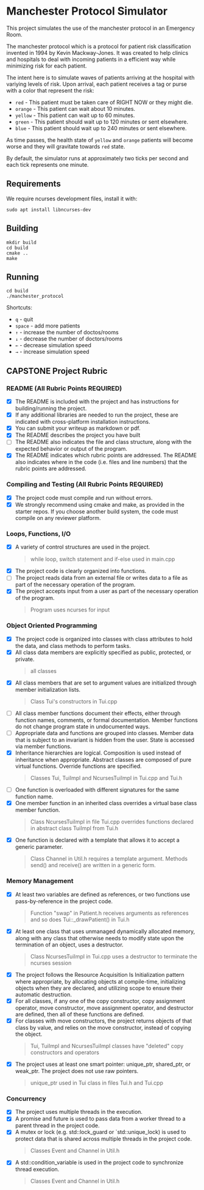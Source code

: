 # Manchester Protocol Simulator

This project simulates the use of the manchester protocol in an Emergency Room.

The manchester protocol which is a protocol for patient risk classification
invented in 1994 by Kevin Mackway-Jones. It was created to help clinics and
hospitals to deal with incoming patients in a efficient way while minimizing
risk for each patient.

The intent here is to simulate waves of patients arriving at the hospital with
variying levels of risk. Upon arrival, each patient receives a tag or purse with
a color that represent the risk:

* `red` - This patient must be taken care of RIGHT NOW or they might die.
* `orange` - This patient can wait about 10 minutes.
* `yellow` - This patient can wait up to 60 minutes.
* `green` - This patient should wait up to 120 minutes or sent elsewhere.
* `blue` - This patient should wait up to 240 minutes or sent elsewhere.

As time passes, the health state of `yellow` and `orange` patients will become
worse and they will gravitate towards `red` state.

By default, the simulator runs at approximately two ticks per second and each
tick represents one minute.

## Requirements

We require ncurses development files, install it with:

    sudo apt install libncurses-dev

## Building

    mkdir build
    cd build
    cmake ..
    make

## Running

    cd build
    ./manchester_protocol

Shortcuts:

* `q` - quit
* `space` - add more patients
* `↑` - increase the number of doctos/rooms
* `↓` - decrease the number of doctors/rooms
* `←` - decrease simulation speed
* `→` - increase simulation speed

## CAPSTONE Project Rubric

### README (All Rubric Points REQUIRED)

* [x] The README is included with the project and has instructions for building/running the project.
* [x] If any additional libraries are needed to run the project, these are indicated with cross-platform installation instructions.
* [x] You can submit your writeup as markdown or pdf.
* [x] The README describes the project you have built
* [ ] The README also indicates the file and class structure, along with the expected behavior or output of the program.
* [x] The README indicates which rubric points are addressed. The README also indicates where in the code (i.e. files and line numbers) that the rubric points are addressed.

### Compiling and Testing (All Rubric Points REQUIRED)

* [x] The project code must compile and run without errors.
* [x] We strongly recommend using cmake and make, as provided in the starter repos. If you choose another build system, the code must compile on any reviewer platform.

### Loops, Functions, I/O

* [x] A variety of control structures are used in the project.
    > while loop, switch statement and if-else used in main.cpp
* [x] The project code is clearly organized into functions.
* [ ] The project reads data from an external file or writes data to a file as part of the necessary operation of the program.
* [x] The project accepts input from a user as part of the necessary operation of the program.
    > Program uses ncurses for input

### Object Oriented Programming

* [x] The project code is organized into classes with class attributes to hold the data, and class methods to perform tasks.
* [x] All class data members are explicitly specified as public, protected, or private.
    > all classes
* [x] All class members that are set to argument values are initialized through member initialization lists.
    > Class Tui's constructors in Tui.cpp
* [ ] All class member functions document their effects, either through function names, comments, or formal documentation. Member functions do not change program state in undocumented ways.
* [ ] Appropriate data and functions are grouped into classes. Member data that is subject to an invariant is hidden from the user. State is accessed via member functions.
* [x] Inheritance hierarchies are logical. Composition is used instead of inheritance when appropriate. Abstract classes are composed of pure virtual functions. Override functions are specified. 
    > Classes Tui, TuiImpl and NcursesTuiImpl in Tui.cpp and Tui.h
* [ ] One function is overloaded with different signatures for the same function name.
* [x] One member function in an inherited class overrides a virtual base class member function.
    > Class NcursesTuiImpl in file Tui.cpp overrides functions declared in abstract class TuiImpl from Tui.h
* [x] One function is declared with a template that allows it to accept a generic parameter.
    > Class Channel in Util.h requires a template argument. Methods send() and receive() are written in a generic form.

### Memory Management

* [x] At least two variables are defined as references, or two functions use pass-by-reference in the project code.
    > Function "swap" in Patient.h receives arguments as references and so does Tui::_drawPatient() in Tui.h
* [x] At least one class that uses unmanaged dynamically allocated memory, along with any class that otherwise needs to modify state upon the termination of an object, uses a destructor.
    > Class NcursesTuiImpl in Tui.cpp uses a destructor to terminate the ncurses session
* [x] The project follows the Resource Acquisition Is Initialization pattern where appropriate, by allocating objects at compile-time, initializing objects when they are declared, and utilizing scope to ensure their automatic destruction.
* [x] For all classes, if any one of the copy constructor, copy assignment operator, move constructor, move assignment operator, and destructor are defined, then all of these functions are defined.
* [x] For classes with move constructors, the project returns objects of that class by value, and relies on the move constructor, instead of copying the object.
    > Tui, TuiImpl and NcursesTuiImpl classes have "deleted" copy constructors and operators
* [x] The project uses at least one smart pointer: unique_ptr, shared_ptr, or weak_ptr. The project does not use raw pointers.
    > unique_ptr used in Tui class in files Tui.h and Tui.cpp

### Concurrency
* [x] The project uses multiple threads in the execution.
* [x] A promise and future is used to pass data from a worker thread to a parent thread in the project code.
* [x] A mutex or lock (e.g. std::lock_guard or `std::unique_lock) is used to protect data that is shared across multiple threads in the project code.
    > Classes Event and Channel in Util.h
* [x] A std::condition_variable is used in the project code to synchronize thread execution.
    > Classes Event and Channel in Util.h
